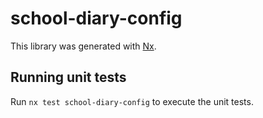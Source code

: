 # school-diary-config

This library was generated with [Nx](https://nx.dev).

## Running unit tests

Run `nx test school-diary-config` to execute the unit tests.
